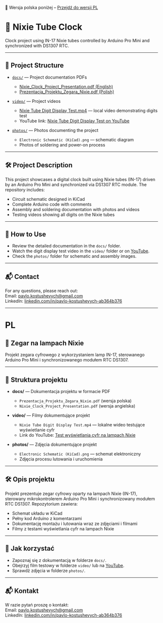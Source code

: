 📄 Wersja polska poniżej – [Przejdź do wersji PL](#PL)

# 🎉 Nixie Tube Clock

Clock project using IN-17 Nixie tubes controlled by Arduino Pro Mini and synchronized with DS1307 RTC.

---

## 📂 Project Structure

- [`docs/`](./docs) — Project documentation PDFs  
  - [Nixie_Clock_Project_Presentation.pdf (English)](docs/Nixie_Clock_Project_Presentation.pdf)  
  - [Prezentacja_Projektu_Zegara_Nixie.pdf (Polish)](docs/Prezentacja_Projektu_Zegara_Nixie.pdf)

- [`video/`](./video) — Project videos  
  - [Nixie Tube Digit Display Test.mp4](video/Nixie%20Tube%20Digit%20Display%20Test.mp4) — local video demonstrating digits test  
  - YouTube link: [Nixie Tube Digit Display Test on YouTube](https://youtube.com/shorts/KTlzbwLbgn8?feature=share)

- [`photos/`](./photos) — Photos documenting the project  
  - `Electronic Schematic (KiCad).png` — schematic diagram  
  - Photos of soldering and power-on process

---

## 🛠️ Project Description

This project showcases a digital clock built using Nixie tubes (IN-17) driven by an Arduino Pro Mini and synchronized via DS1307 RTC module. The repository includes:

- Circuit schematic designed in KiCad  
- Complete Arduino code with comments  
- Assembly and soldering documentation with photos and videos  
- Testing videos showing all digits on the Nixie tubes

---

## 📁 How to Use

- Review the detailed documentation in the `docs/` folder.  
- Watch the digit display test video in the `video/` folder or on [YouTube](https://youtube.com/shorts/KTlzbwLbgn8?feature=share).  
- Check the `photos/` folder for schematic and assembly images.

---

## 📬 Contact

For any questions, please reach out:  
Email: pavlo.kostushevych@gmail.com  
LinkedIn: [linkedin.com/in/pavlo-kostushevych-ab364b376](https://linkedin.com/in/pavlo-kostushevych-ab364b376)

---

# PL

## 🎉 Zegar na lampach Nixie

Projekt zegara cyfrowego z wykorzystaniem lamp IN-17, sterowanego Arduino Pro Mini i synchronizowanego modułem RTC DS1307.

---

## 📂 Struktura projektu

- **docs/** — Dokumentacja projektu w formacie PDF  
  - `Prezentacja_Projektu_Zegara_Nixie.pdf` (wersja polska)  
  - `Nixie_Clock_Project_Presentation.pdf` (wersja angielska)

- **video/** — Filmy dokumentujące projekt  
  - `Nixie Tube Digit Display Test.mp4` — lokalne wideo testujące wyświetlanie cyfr  
  - Link do YouTube: [Test wyświetlania cyfr na lampach Nixie](https://youtube.com/shorts/KTlzbwLbgn8?feature=share)

- **photos/** — Zdjęcia dokumentujące projekt  
  - `Electronic Schematic (KiCad).png` — schemat elektroniczny  
  - Zdjęcia procesu lutowania i uruchomienia

---

## 🛠️ Opis projektu

Projekt prezentuje zegar cyfrowy oparty na lampach Nixie (IN-17), sterowany mikrokontrolerem Arduino Pro Mini i synchronizowany modułem RTC DS1307. Repozytorium zawiera:

- Schemat układu w KiCad  
- Pełny kod Arduino z komentarzami  
- Dokumentację montażu i lutowania wraz ze zdjęciami i filmami  
- Filmy z testami wyświetlania cyfr na lampach Nixie

---

## 📁 Jak korzystać

- Zapoznaj się z dokumentacją w folderze `docs/`.  
- Obejrzyj film testowy w folderze `video/` lub na [YouTube](https://youtube.com/shorts/KTlzbwLbgn8?feature=share).  
- Sprawdź zdjęcia w folderze `photos/`.

---

## 📬 Kontakt

W razie pytań proszę o kontakt:  
Email: pavlo.kostushevych@gmail.com  
LinkedIn: [linkedin.com/in/pavlo-kostushevych-ab364b376](https://linkedin.com/in/pavlo-kostushevych-ab364b376)
